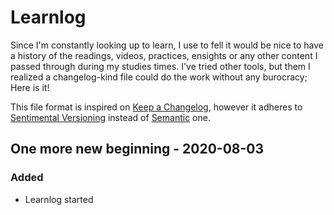 # Learnlog

Since I'm constantly looking up to learn, I use to fell it would be nice to have a history of the readings, videos, practices, ensights or any other content I passed through during my studies times. I've tried other tools, but them I realized a changelog-kind file could do the work without any burocracy; Here is it!

This file format is inspired on [Keep a Changelog](https://keepachangelog.com/en/1.0.0/), however it adheres to [Sentimental Versioning](http://sentimentalversioning.org/) instead of [Semantic](https://semver.org/spec/v2.0.0.html) one. 

  
## One more new beginning - 2020-08-03
### Added
- Learnlog started
